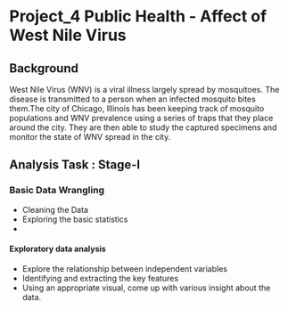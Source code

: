 # Project_4 Public Health - Affect of West Nile Virus
## Background
West Nile Virus (WNV) is a viral illness largely spread by mosquitoes. The disease is transmitted to a person when an infected mosquito bites them.The city of Chicago, Illinois has been keeping track of mosquito populations and WNV prevalence using a series of traps that they place around the city. They are then able to study the captured specimens and monitor the state of WNV spread in the city.

## Analysis Task : Stage-I
### Basic Data Wrangling
- Cleaning the Data
- Exploring the basic statistics 
- 
#### Exploratory data analysis
- Explore the relationship between independent variables
- Identifying and extracting the key features 
- Using an appropriate visual, come up with various insight about the data.

